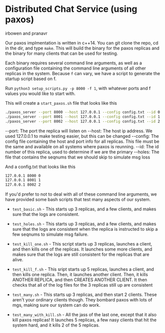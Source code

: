 # Distributed Chat Service (using paxos)

irbowen and pranavr

Our paxos implmentation is written in c++14. You can git clone the repo, cd in the dir, and type `make`.
This will build the binary for the paxos replicas and the binary for many clients that can be used for testing.

Each binary requires several command line arguments, as well as a configuration file containing the command line arguments of all other replicas in the system. Because `f` can vary, we have a script to generate the startup script based on f.

Run `python3 setup_scripts.py -p 8000 -f 1`, with whatever ports and f values you would like to start with.

This will create a `start_paxos.sh` file that looks like this

```bash
./paxos_server --port 8000 --host 127.0.0.1 --config config.txt --id 0 --holes holes.txt &
./paxos_server --port 8001 --host 127.0.0.1 --config config.txt --id 1 --holes holes.txt &
./paxos_server --port 8002 --host 127.0.0.1 --config config.txt --id 2 --holes holes.txt &
```
--port: The port the replica will listen on
--host: The host ip address. We used 127.0.0.1 to make testing easier, but this can be changed
--config: The config file containing the host and port info for all replicas. This file must be the same and available on all systems where paxos is reunning.
--id: The id number of this replica, used to determine if we are the primary
--holes: The file that contains the seqnums that we should skip to simulate msg loss

And a config.txt that looks like this

```bash
127.0.0.1 8000 0
127.0.0.1 8001 1
127.0.0.1 8002 2
```

If you'd prefer to not to deal with all of these command line arguments, we have provided some bash scripts that test many aspects of our system.

- `test_basic.sh` - This starts up 3 replicas, and a few clients, and makes sure that the logs are consistent.

- `test_holes.sh` - This starts up 3 replicas, and a few clients, and makes sure that the logs are consistent when the replica is instructed to skip a few seqnums to simulate msg failure.

- `test_kill_one.sh` - This script starts up 3 replicas, launches a client, and then kills one of the replicas. It launches some more clients, and makes sure that the logs are still consistent for the replicas that are alive.

- `test_kill_f.sh` - This sript starts up 5 replicas, launches a client, and then kills one replica. Then, it launches another client.  Then, it kills ANOTHER REPLICA, and then CREATES ANOTHER CLIENT. It then checks that all of the log files for the 3 replicas still up are consistent

- `test_many.sh` - This starts up 3 replicas, and then start 2 clients. These aren't your ordinary clients though. They bombard paxos with lots of mgs, making sure our system can do work.

- `test_many_with_kill.sh` - All the jass of the last one, except that it also kill paxos replicas! It launches 5 replicas, a few nasy clients that hit the system hard, and it kills 2 of the 5 replicas.

